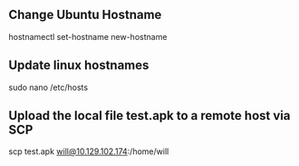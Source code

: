 Change Ubuntu Hostname
---
hostnamectl set-hostname new-hostname    

Update linux hostnames
---
sudo nano /etc/hosts

Upload the local file test.apk to a remote host via SCP
---
scp test.apk will@10.129.102.174:/home/will
